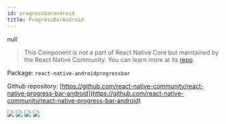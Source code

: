 ```yaml
---
id: progressbarandroid
title: ProgressBarAndroid
---
```


null

> This Component is not a part of React Native Core but maintained by the React Native Community. You can learn more at its [repo](https://github.com/react-native-community/react-native-progress-bar-android).

Package: `react-native-androidprogressbar`

Github repository: [https://github.com/react-native-community/react-native-progress-bar-android](https://github.com/react-native-community/react-native-progress-bar-android)

<div class="docs_badges">
<img src="https://img.shields.io/github/stars/react-native-community/react-native-progress-bar-android?style=social" />
<img src="https://img.shields.io/github/issues-pr-raw/react-native-community/react-native-progress-bar-android" />
<img src="https://img.shields.io/github/issues-raw/react-native-community/react-native-progress-bar-android" />
<img src="https://img.shields.io/npm/v/react-native-androidprogressbar" />
</div>
